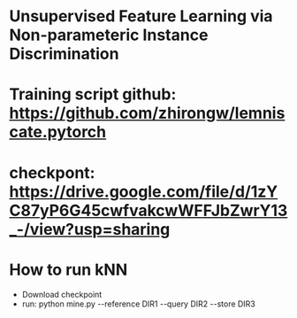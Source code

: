 # Unsupervised Feature Learning via Non-parameteric Instance Discrimination
# Training script github: https://github.com/zhirongw/lemniscate.pytorch
# checkpont: https://drive.google.com/file/d/1zYC87yP6G45cwfvakcwWFFJbZwrY13_-/view?usp=sharing

# How to run kNN
* Download checkpoint
* run: python mine.py --reference DIR1 --query DIR2 --store DIR3
